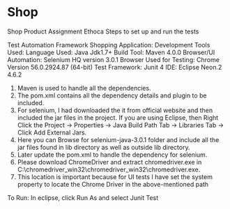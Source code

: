 # Shop
Shop Product Assignment Ethoca
Steps to set up and run the tests

Test Automation Framework Shopping Application:
Development Tools Used:
Language Used: Java Jdk1.7+
Build Tool: Maven 4.0.0
Browser/UI Automation: Selenium HQ version 3.0.1
Browser Used for Testing: Chrome Version 56.0.2924.87 (64-bit)
Test Framework: Junit 4 
IDE: Eclipse Neon.2 4.6.2

1.	Maven is used to handle all the dependencies. 
2.	The pom.xml contains all the dependency details and plugin to be included. 
3.	For selenium, I had downloaded the it from official website and then included the jar files in the project. If you are using Eclipse, then Right Click the Project -> Properties -> Java Build Path Tab -> Libraries Tab -> Click Add External Jars. 
4.	Here you can Browse for selenium-java-3.0.1 folder and include all the jar files found in lib directory as well as outside lib directory. 
5.	Later update the pom.xml to handle the dependency for selenium. 
6.	Please download ChromeDriver and extract chromedriver.exe in C:\\chromedriver_win32\\chromedriver_win32\\chromedriver.exe.
7.	This location is important because for UI tests I have set the system property to locate the Chrome Driver in the above-mentioned path

To Run:
In eclipse, click Run As and select Junit Test



